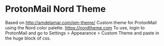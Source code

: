 # ProtonMail Nord Theme
Based on http://amdelamar.com/pm-theme/
Custom theme for ProtonMail using the Nord color palette. https://nordtheme.com
To use, login to ProtonMail and go to Settings > Appearance > Custom Theme and paste in the huge block of css.
